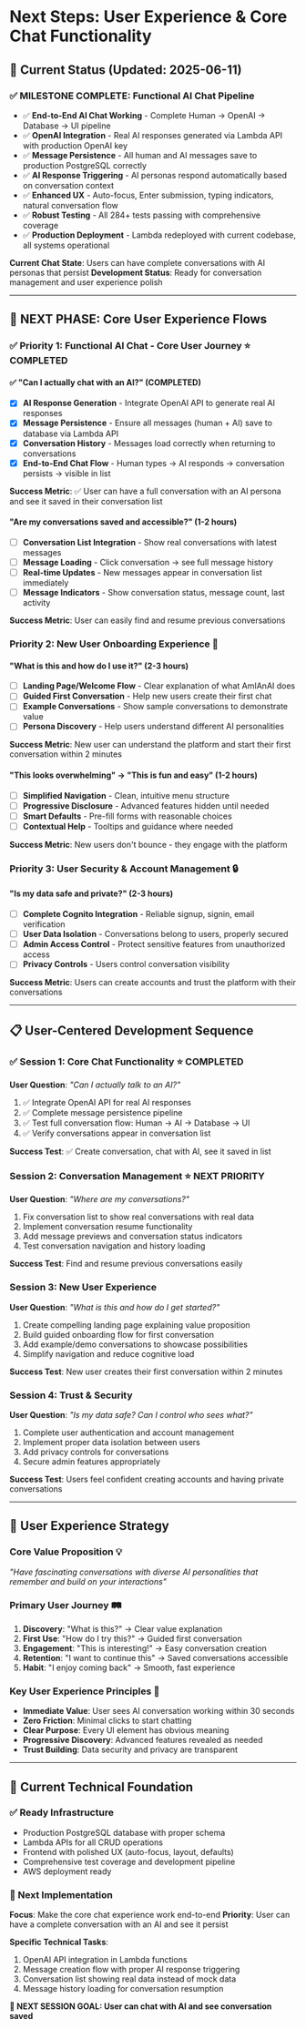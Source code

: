 # Next Steps: User Experience & Core Chat Functionality

## 🎯 Current Status (Updated: 2025-06-11)

### ✅ **MILESTONE COMPLETE: Functional AI Chat Pipeline** 
- ✅ **End-to-End AI Chat Working** - Complete Human → OpenAI → Database → UI pipeline
- ✅ **OpenAI Integration** - Real AI responses generated via Lambda API with production OpenAI key
- ✅ **Message Persistence** - All human and AI messages save to production PostgreSQL correctly
- ✅ **AI Response Triggering** - AI personas respond automatically based on conversation context
- ✅ **Enhanced UX** - Auto-focus, Enter submission, typing indicators, natural conversation flow
- ✅ **Robust Testing** - All 284+ tests passing with comprehensive coverage
- ✅ **Production Deployment** - Lambda redeployed with current codebase, all systems operational

**Current Chat State**: Users can have complete conversations with AI personas that persist
**Development Status**: Ready for conversation management and user experience polish

---

## 🚀 **NEXT PHASE: Core User Experience Flows**

### ✅ **Priority 1: Functional AI Chat - Core User Journey** ⭐ **COMPLETED**

#### ✅ **"Can I actually chat with an AI?" (COMPLETED)**
- [x] **AI Response Generation** - Integrate OpenAI API to generate real AI responses
- [x] **Message Persistence** - Ensure all messages (human + AI) save to database via Lambda API
- [x] **Conversation History** - Messages load correctly when returning to conversations
- [x] **End-to-End Chat Flow** - Human types → AI responds → conversation persists → visible in list

**Success Metric**: ✅ User can have a full conversation with an AI persona and see it saved in their conversation list

#### **"Are my conversations saved and accessible?" (1-2 hours)**
- [ ] **Conversation List Integration** - Show real conversations with latest messages
- [ ] **Message Loading** - Click conversation → see full message history
- [ ] **Real-time Updates** - New messages appear in conversation list immediately
- [ ] **Message Indicators** - Show conversation status, message count, last activity

**Success Metric**: User can easily find and resume previous conversations

### **Priority 2: New User Onboarding Experience** 👋

#### **"What is this and how do I use it?" (2-3 hours)**
- [ ] **Landing Page/Welcome Flow** - Clear explanation of what AmIAnAI does
- [ ] **Guided First Conversation** - Help new users create their first chat
- [ ] **Example Conversations** - Show sample conversations to demonstrate value
- [ ] **Persona Discovery** - Help users understand different AI personalities

**Success Metric**: New user can understand the platform and start their first conversation within 2 minutes

#### **"This looks overwhelming" → "This is fun and easy" (1-2 hours)**
- [ ] **Simplified Navigation** - Clean, intuitive menu structure
- [ ] **Progressive Disclosure** - Advanced features hidden until needed
- [ ] **Smart Defaults** - Pre-fill forms with reasonable choices
- [ ] **Contextual Help** - Tooltips and guidance where needed

**Success Metric**: New users don't bounce - they engage with the platform

### **Priority 3: User Security & Account Management** 🔒

#### **"Is my data safe and private?" (2-3 hours)**
- [ ] **Complete Cognito Integration** - Reliable signup, signin, email verification
- [ ] **User Data Isolation** - Conversations belong to users, properly secured
- [ ] **Admin Access Control** - Protect sensitive features from unauthorized access
- [ ] **Privacy Controls** - Users control conversation visibility

**Success Metric**: Users can create accounts and trust the platform with their conversations

---

## 📋 **User-Centered Development Sequence**

### ✅ **Session 1: Core Chat Functionality** ⭐ **COMPLETED**
**User Question**: *"Can I actually talk to an AI?"*
1. ✅ Integrate OpenAI API for real AI responses
2. ✅ Complete message persistence pipeline
3. ✅ Test full conversation flow: Human → AI → Database → UI
4. ✅ Verify conversations appear in conversation list

**Success Test**: ✅ Create conversation, chat with AI, see it saved in list

### **Session 2: Conversation Management** ⭐ **NEXT PRIORITY**
**User Question**: *"Where are my conversations?"*
1. Fix conversation list to show real conversations with real data
2. Implement conversation resume functionality 
3. Add message previews and conversation status indicators
4. Test conversation navigation and history loading

**Success Test**: Find and resume previous conversations easily

### **Session 3: New User Experience**
**User Question**: *"What is this and how do I get started?"*
1. Create compelling landing page explaining value proposition
2. Build guided onboarding flow for first conversation
3. Add example/demo conversations to showcase possibilities
4. Simplify navigation and reduce cognitive load

**Success Test**: New user creates their first conversation within 2 minutes

### **Session 4: Trust & Security**
**User Question**: *"Is my data safe? Can I control who sees what?"*
1. Complete user authentication and account management
2. Implement proper data isolation between users
3. Add privacy controls for conversations
4. Secure admin features appropriately

**Success Test**: Users feel confident creating accounts and having private conversations

---

## 🎯 **User Experience Strategy**

### **Core Value Proposition** 💡
*"Have fascinating conversations with diverse AI personalities that remember and build on your interactions"*

### **Primary User Journey** 🛤️
1. **Discovery**: "What is this?" → Clear value explanation
2. **First Use**: "How do I try this?" → Guided first conversation
3. **Engagement**: "This is interesting!" → Easy conversation creation
4. **Retention**: "I want to continue this" → Saved conversations accessible
5. **Habit**: "I enjoy coming back" → Smooth, fast experience

### **Key User Experience Principles** 🎨
- **Immediate Value**: User sees AI conversation working within 30 seconds
- **Zero Friction**: Minimal clicks to start chatting
- **Clear Purpose**: Every UI element has obvious meaning
- **Progressive Discovery**: Advanced features revealed as needed
- **Trust Building**: Data security and privacy are transparent

---

## 🔧 **Current Technical Foundation**

### **✅ Ready Infrastructure**
- Production PostgreSQL database with proper schema
- Lambda APIs for all CRUD operations  
- Frontend with polished UX (auto-focus, layout, defaults)
- Comprehensive test coverage and development pipeline
- AWS deployment ready

### **🎯 Next Implementation**
**Focus**: Make the core chat experience work end-to-end
**Priority**: User can have a complete conversation with an AI and see it persist

**Specific Technical Tasks**:
1. OpenAI API integration in Lambda functions
2. Message creation flow with proper AI response triggering
3. Conversation list showing real data instead of mock data
4. Message history loading for conversation resumption

**🎯 NEXT SESSION GOAL: User can chat with AI and see conversation saved**